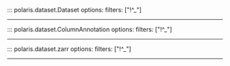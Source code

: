 ::: polaris.dataset.Dataset
    options:
        filters: ["!^_"]

---

::: polaris.dataset.ColumnAnnotation
    options:
        filters: ["!^_"]

---

::: polaris.dataset.zarr
    options:
        filters: ["!^_"]

---